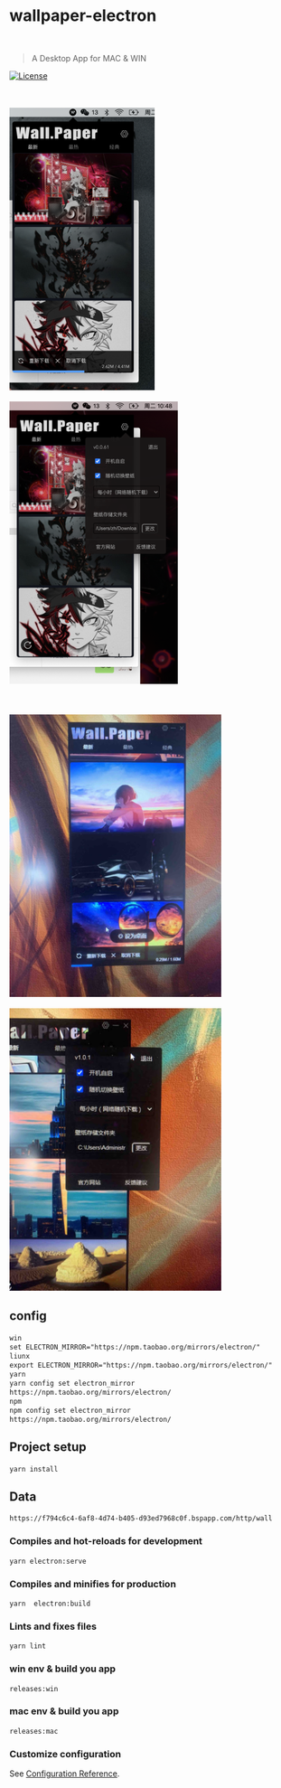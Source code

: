 
# wallpaper-electron

<p>
   <a href="https://static-f794c6c4-6af8-4d74-b405-d93ed7968c0f.bspapp.com/" target="_blank">
      <img alt="" width="155" src="https://vkceyugu.cdn.bspapp.com/VKCEYUGU-aliyun-x0zn4w1xdkfo451f35/1df629b0-4b2f-11eb-bd01-97bc1429a9ff.png">
    </a>
    <br/>
</p>


> A Desktop App for MAC & WIN
<p>
    <a href="https://github.com/tailwindcss/tailwindcss/blob/master/LICENSE"><img src="https://img.shields.io/npm/l/tailwindcss.svg" alt="License"></a>
</p>

<p>
<br/>
<br/>
<a href="http://paper.tigerzh.com" target="_blank">
      <img alt="mac" height="500px"  src="./docs/home.png">
</a>
<br/>
<br/>
<a href="http://paper.tigerzh.com" target="_blank">
      <img alt="mac"  height="500px"   src="./docs/setting.png">
</a>
<br/>
<br/>
<br/>
<br/>
<a href="http://paper.tigerzh.com" target="_blank">
      <img alt="mac" height="500px"  src="./docs/win-home.jpg">
</a>
<br/>
<br/>
<a href="http://paper.tigerzh.com" target="_blank">
      <img alt="mac" height="500px"  src="./docs/win-setting.jpg">
</a>
</p>

## config 

```
win
set ELECTRON_MIRROR="https://npm.taobao.org/mirrors/electron/"
liunx
export ELECTRON_MIRROR="https://npm.taobao.org/mirrors/electron/"
yarn
yarn config set electron_mirror https://npm.taobao.org/mirrors/electron/
npm 
npm config set electron_mirror https://npm.taobao.org/mirrors/electron/

```
## Project setup
```
yarn install

```
## Data
```
https://f794c6c4-6af8-4d74-b405-d93ed7968c0f.bspapp.com/http/wall

```

### Compiles and hot-reloads for development
```
yarn electron:serve
```

### Compiles and minifies for production
```
yarn  electron:build
```

### Lints and fixes files
```
yarn lint
```

### win env & build you app
```
releases:win
```

### mac env & build you app
```
releases:mac
```

### Customize configuration
See [Configuration Reference](https://cli.vuejs.org/config/).
